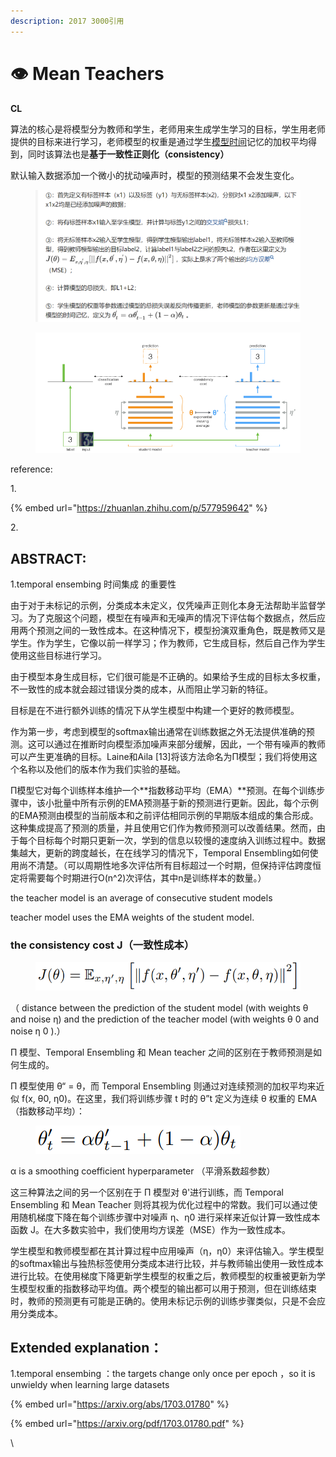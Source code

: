 ```yaml
---
description: 2017 3000引用
---
```


# 👁️ Mean Teachers

**CL**

算法的核心是将模型分为教师和学生，老师用来生成学生学习的目标，学生用老师提供的目标来进行学习，老师模型的权重是通过学生[模型时间](https://www.zhihu.com/search?q=%E6%A8%A1%E5%9E%8B%E6%97%B6%E9%97%B4\&search\_source=Entity\&hybrid\_search\_source=Entity\&hybrid\_search\_extra=%7B%22sourceType%22%3A%22article%22%2C%22sourceId%22%3A%22577959642%22%7D)记忆的加权平均得到，同时该算法也是**基于一致性正则化（**consistency**）**



默认输入数据添加一个微小的扰动噪声时，模型的预测结果不会发生变化。

<figure><img src="../../../.gitbook/assets/image (1) (1) (1) (2) (1) (1).png" alt=""><figcaption></figcaption></figure>



<figure><img src="../../../.gitbook/assets/image (1) (1) (1) (2) (1).png" alt=""><figcaption></figcaption></figure>

reference:

1\.&#x20;

{% embed url="https://zhuanlan.zhihu.com/p/577959642" %}

2\.





## ABSTRACT:

1.temporal ensembing 时间集成 的重要性



由于对于未标记的示例，分类成本未定义，仅凭噪声正则化本身无法帮助半监督学习。为了克服这个问题，模型在有噪声和无噪声的情况下评估每个数据点，然后应用两个预测之间的一致性成本。在这种情况下，模型扮演双重角色，既是教师又是学生。作为学生，它像以前一样学习；作为教师，它生成目标，然后自己作为学生使用这些目标进行学习。

由于模型本身生成目标，它们很可能是不正确的。如果给予生成的目标太多权重，不一致性的成本就会超过错误分类的成本，从而阻止学习新的特征。



目标是在不进行额外训练的情况下从学生模型中构建一个更好的教师模型。



作为第一步，考虑到模型的softmax输出通常在训练数据之外无法提供准确的预测。这可以通过在推断时向模型添加噪声来部分缓解，因此，一个带有噪声的教师可以产生更准确的目标。Laine和Aila \[13]将该方法命名为Π模型；我们将使用这个名称以及他们的版本作为我们实验的基础。



Π模型它对每个训练样本维护一个**指数移动平均（EMA）**预测。在每个训练步骤中，该小批量中所有示例的EMA预测基于新的预测进行更新。因此，每个示例的EMA预测由模型的当前版本和之前评估相同示例的早期版本组成的集合形成。这种集成提高了预测的质量，并且使用它们作为教师预测可以改善结果。然而，由于每个目标每个时期只更新一次，学到的信息以较慢的速度纳入训练过程中。数据集越大，更新的跨度越长，在在线学习的情况下，Temporal Ensembling如何使用尚不清楚。（可以周期性地多次评估所有目标超过一个时期，但保持评估跨度恒定将需要每个时期进行O(n^2)次评估，其中n是训练样本的数量。）



&#x20;the teacher model is an average of consecutive student models

&#x20;teacher model uses the EMA weights of the student model.





### the consistency cost J（一致性成本）

<figure><img src="../../../.gitbook/assets/image (55).png" alt=""><figcaption></figcaption></figure>

&#x20;&#x20;

（ distance between the prediction of the student model (with weights θ and noise η) and the prediction of the teacher model (with weights θ 0 and noise η 0 ).）







Π 模型、Temporal Ensembling 和 Mean teacher 之间的区别在于教师预测是如何生成的。

Π 模型使用 θ“ = θ，而 Temporal Ensembling 则通过对连续预测的加权平均来近似 f(x, θ0, η0)。在这里，我们将训练步骤 t 时的 θ”t 定义为连续 θ 权重的 EMA（指数移动平均）：

<figure><img src="../../../.gitbook/assets/image (4).png" alt=""><figcaption></figcaption></figure>

α is a smoothing coefficient hyperparameter （平滑系数超参数）



这三种算法之间的另一个区别在于 Π 模型对 θ'进行训练，而 Temporal Ensembling 和 Mean Teacher 则将其视为优化过程中的常数。我们可以通过使用随机梯度下降在每个训练步骤中对噪声 η、η0 进行采样来近似计算一致性成本函数 J。在大多数实验中，我们使用均方误差（MSE）作为一致性成本。



学生模型和教师模型都在其计算过程中应用噪声（η，η0）来评估输入。学生模型的softmax输出与独热标签使用分类成本进行比较，并与教师输出使用一致性成本进行比较。在使用梯度下降更新学生模型的权重之后，教师模型的权重被更新为学生模型权重的指数移动平均值。两个模型的输出都可以用于预测，但在训练结束时，教师的预测更有可能是正确的。使用未标记示例的训练步骤类似，只是不会应用分类成本。





## Extended explanation： <a href="#user-content-extended-explanation" id="user-content-extended-explanation"></a>

1.temporal ensembing ：the targets change only once per epoch ，so it is  unwieldy when learning large datasets



{% embed url="https://arxiv.org/abs/1703.01780" %}

{% embed url="https://arxiv.org/pdf/1703.01780.pdf" %}

\
